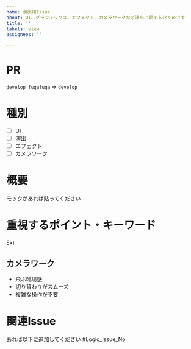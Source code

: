 ```yaml
---
name: 演出用Issue
about: UI、グラフィックス、エフェクト、カメラワークなど演出に関するIssueです
title: ''
labels: view
assignees: ''

---
```


# PR
`develop_fugafuga` => `develop`

# 種別
- [ ] UI
- [ ] 演出
- [ ] エフェクト
- [ ] カメラワーク

# 概要
モックがあれば貼ってください

# 重視するポイント・キーワード
Ex) 
## カメラワーク
- 飛ぶ臨場感
- 切り替わりがスムーズ
- 複雑な操作が不要

# 関連Issue
あれば以下に追加してください
#Logic_Issue_No
